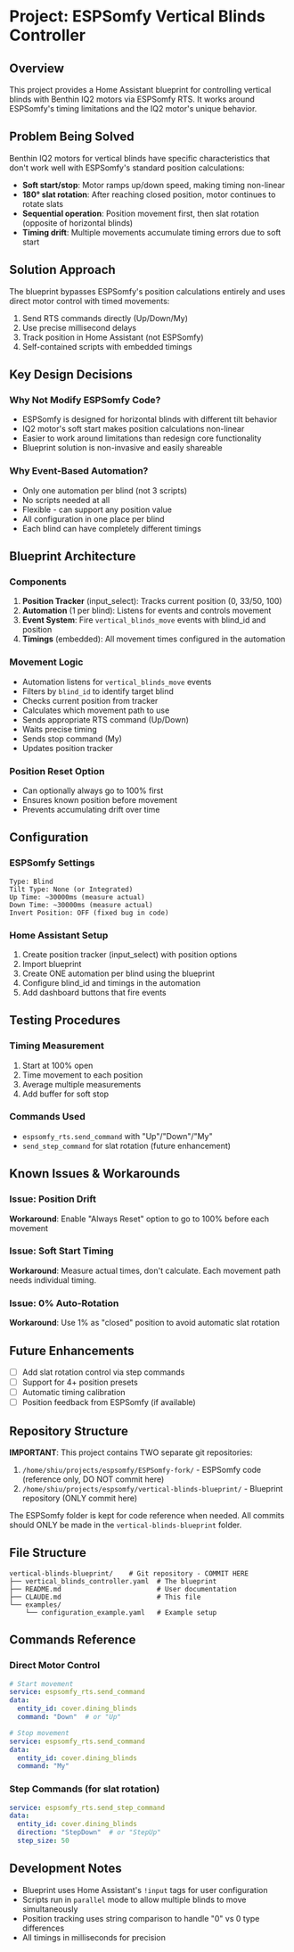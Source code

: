 # Project: ESPSomfy Vertical Blinds Controller

## Overview
This project provides a Home Assistant blueprint for controlling vertical blinds with Benthin IQ2 motors via ESPSomfy RTS. It works around ESPSomfy's timing limitations and the IQ2 motor's unique behavior.

## Problem Being Solved
Benthin IQ2 motors for vertical blinds have specific characteristics that don't work well with ESPSomfy's standard position calculations:
- **Soft start/stop**: Motor ramps up/down speed, making timing non-linear
- **180° slat rotation**: After reaching closed position, motor continues to rotate slats
- **Sequential operation**: Position movement first, then slat rotation (opposite of horizontal blinds)
- **Timing drift**: Multiple movements accumulate timing errors due to soft start

## Solution Approach
The blueprint bypasses ESPSomfy's position calculations entirely and uses direct motor control with timed movements:
1. Send RTS commands directly (Up/Down/My)
2. Use precise millisecond delays
3. Track position in Home Assistant (not ESPSomfy)
4. Self-contained scripts with embedded timings

## Key Design Decisions

### Why Not Modify ESPSomfy Code?
- ESPSomfy is designed for horizontal blinds with different tilt behavior
- IQ2 motor's soft start makes position calculations non-linear
- Easier to work around limitations than redesign core functionality
- Blueprint solution is non-invasive and easily shareable

### Why Event-Based Automation?
- Only one automation per blind (not 3 scripts)
- No scripts needed at all
- Flexible - can support any position value
- All configuration in one place per blind
- Each blind can have completely different timings

## Blueprint Architecture

### Components
1. **Position Tracker** (input_select): Tracks current position (0, 33/50, 100)
2. **Automation** (1 per blind): Listens for events and controls movement
3. **Event System**: Fire `vertical_blinds_move` events with blind_id and position
4. **Timings** (embedded): All movement times configured in the automation

### Movement Logic
- Automation listens for `vertical_blinds_move` events
- Filters by `blind_id` to identify target blind
- Checks current position from tracker
- Calculates which movement path to use
- Sends appropriate RTS command (Up/Down)
- Waits precise timing
- Sends stop command (My)
- Updates position tracker

### Position Reset Option
- Can optionally always go to 100% first
- Ensures known position before movement
- Prevents accumulating drift over time

## Configuration

### ESPSomfy Settings
```
Type: Blind
Tilt Type: None (or Integrated)
Up Time: ~30000ms (measure actual)
Down Time: ~30000ms (measure actual)
Invert Position: OFF (fixed bug in code)
```

### Home Assistant Setup
1. Create position tracker (input_select) with position options
2. Import blueprint
3. Create ONE automation per blind using the blueprint
4. Configure blind_id and timings in the automation
5. Add dashboard buttons that fire events

## Testing Procedures

### Timing Measurement
1. Start at 100% open
2. Time movement to each position
3. Average multiple measurements
4. Add buffer for soft stop

### Commands Used
- `espsomfy_rts.send_command` with "Up"/"Down"/"My"
- `send_step_command` for slat rotation (future enhancement)

## Known Issues & Workarounds

### Issue: Position Drift
**Workaround**: Enable "Always Reset" option to go to 100% before each movement

### Issue: Soft Start Timing
**Workaround**: Measure actual times, don't calculate. Each movement path needs individual timing.

### Issue: 0% Auto-Rotation
**Workaround**: Use 1% as "closed" position to avoid automatic slat rotation

## Future Enhancements
- [ ] Add slat rotation control via step commands
- [ ] Support for 4+ position presets
- [ ] Automatic timing calibration
- [ ] Position feedback from ESPSomfy (if available)

## Repository Structure

**IMPORTANT**: This project contains TWO separate git repositories:
1. `/home/shiu/projects/espsomfy/ESPSomfy-fork/` - ESPSomfy code (reference only, DO NOT commit here)
2. `/home/shiu/projects/espsomfy/vertical-blinds-blueprint/` - Blueprint repository (ONLY commit here)

The ESPSomfy folder is kept for code reference when needed. All commits should ONLY be made in the `vertical-blinds-blueprint` folder.

## File Structure
```
vertical-blinds-blueprint/    # Git repository - COMMIT HERE
├── vertical_blinds_controller.yaml  # The blueprint
├── README.md                        # User documentation
├── CLAUDE.md                        # This file
└── examples/
    └── configuration_example.yaml   # Example setup
```

## Commands Reference

### Direct Motor Control
```yaml
# Start movement
service: espsomfy_rts.send_command
data:
  entity_id: cover.dining_blinds
  command: "Down"  # or "Up"

# Stop movement
service: espsomfy_rts.send_command
data:
  entity_id: cover.dining_blinds
  command: "My"
```

### Step Commands (for slat rotation)
```yaml
service: espsomfy_rts.send_step_command
data:
  entity_id: cover.dining_blinds
  direction: "StepDown"  # or "StepUp"
  step_size: 50
```

## Development Notes
- Blueprint uses Home Assistant's `!input` tags for user configuration
- Scripts run in `parallel` mode to allow multiple blinds to move simultaneously
- Position tracking uses string comparison to handle "0" vs 0 type differences
- All timings in milliseconds for precision